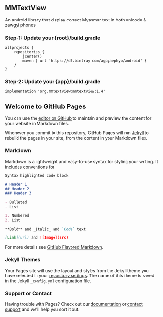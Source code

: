 ## MMTextView
An android library that display correct Myanmar text in both unicode & zawgyi phones.

### Step-1: Update your {root}/build.gradle
```
allprojects {
    repositories {
        jcenter()
        maven { url 'https://dl.bintray.com/agpyaephyo/android' }
    }
}
```

### Step-2: Update your {app}/build.gradle
```
implementation 'org.mmtextview:mmtextview:1.4'
```

## Welcome to GitHub Pages

You can use the [editor on GitHub](https://github.com/agpyaephyo/agpyaephyo.github.io/edit/master/index.md) to maintain and preview the content for your website in Markdown files.

Whenever you commit to this repository, GitHub Pages will run [Jekyll](https://jekyllrb.com/) to rebuild the pages in your site, from the content in your Markdown files.

### Markdown

Markdown is a lightweight and easy-to-use syntax for styling your writing. It includes conventions for

```markdown
Syntax highlighted code block

# Header 1
## Header 2
### Header 3

- Bulleted
- List

1. Numbered
2. List

**Bold** and _Italic_ and `Code` text

[Link](url) and ![Image](src)
```

For more details see [GitHub Flavored Markdown](https://guides.github.com/features/mastering-markdown/).

### Jekyll Themes

Your Pages site will use the layout and styles from the Jekyll theme you have selected in your [repository settings](https://github.com/agpyaephyo/agpyaephyo.github.io/settings). The name of this theme is saved in the Jekyll `_config.yml` configuration file.

### Support or Contact

Having trouble with Pages? Check out our [documentation](https://help.github.com/categories/github-pages-basics/) or [contact support](https://github.com/contact) and we’ll help you sort it out.
